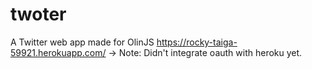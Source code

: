 # twoter
A Twitter web app made for OlinJS
https://rocky-taiga-59921.herokuapp.com/
-> Note: Didn't integrate oauth with heroku yet.
